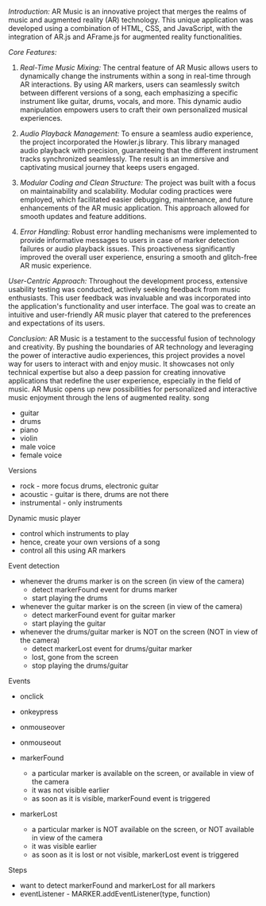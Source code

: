 *Introduction:*
AR Music is an innovative project that merges the realms of music and augmented reality (AR) technology. This unique application was developed using a combination of HTML, CSS, and JavaScript, with the integration of AR.js and AFrame.js for augmented reality functionalities.

*Core Features:*

1. *Real-Time Music Mixing:* The central feature of AR Music allows users to dynamically change the instruments within a song in real-time through AR interactions. By using AR markers, users can seamlessly switch between different versions of a song, each emphasizing a specific instrument like guitar, drums, vocals, and more. This dynamic audio manipulation empowers users to craft their own personalized musical experiences.

2. *Audio Playback Management:* To ensure a seamless audio experience, the project incorporated the Howler.js library. This library managed audio playback with precision, guaranteeing that the different instrument tracks synchronized seamlessly. The result is an immersive and captivating musical journey that keeps users engaged.

3. *Modular Coding and Clean Structure:* The project was built with a focus on maintainability and scalability. Modular coding practices were employed, which facilitated easier debugging, maintenance, and future enhancements of the AR music application. This approach allowed for smooth updates and feature additions.

4. *Error Handling:* Robust error handling mechanisms were implemented to provide informative messages to users in case of marker detection failures or audio playback issues. This proactiveness significantly improved the overall user experience, ensuring a smooth and glitch-free AR music experience.

*User-Centric Approach:*
Throughout the development process, extensive usability testing was conducted, actively seeking feedback from music enthusiasts. This user feedback was invaluable and was incorporated into the application's functionality and user interface. The goal was to create an intuitive and user-friendly AR music player that catered to the preferences and expectations of its users.

*Conclusion:*
AR Music is a testament to the successful fusion of technology and creativity. By pushing the boundaries of AR technology and leveraging the power of interactive audio experiences, this project provides a novel way for users to interact with and enjoy music. It showcases not only technical expertise but also a deep passion for creating innovative applications that redefine the user experience, especially in the field of music. AR Music opens up new possibilities for personalized and interactive music enjoyment through the lens of augmented reality.
song
- guitar
- drums
- piano
- violin
- male voice
- female voice

Versions
- rock - more focus drums, electronic guitar
- acoustic - guitar is there, drums are not there
- instrumental - only instruments

Dynamic music player
- control which instruments to play
- hence, create your own versions of a song
- control all this using AR markers

Event detection
- whenever the drums marker is on the screen (in view of the camera)
    - detect markerFound event for drums marker
    - start playing the drums
- whenever the guitar marker is on the screen (in view of the camera)
    - detect markerFound event for guitar marker
    - start playing the guitar
- whenever the drums/guitar marker is NOT on the screen (NOT in view of the camera)
    - detect markerLost event for drums/guitar marker
    - lost, gone from the screen
    - stop playing the drums/guitar

Events
- onclick
- onkeypress
- onmouseover
- onmouseout

- markerFound
    - a particular marker is available on the screen, or available in view of the camera
    - it was not visible earlier
    - as soon as it is visible, markerFound event is triggered
- markerLost
    - a particular marker is NOT available on the screen, or NOT available in view of the camera
    - it was visible earlier
    - as soon as it is lost or not visible, markerLost event is triggered

Steps
- want to detect markerFound and markerLost for all markers
- eventListener - MARKER.addEventListener(type, function)
